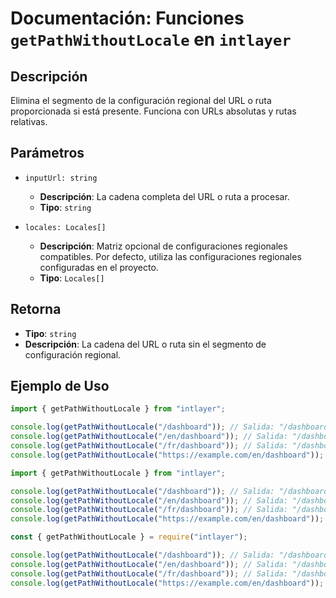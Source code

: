 # Documentación: Funciones `getPathWithoutLocale` en `intlayer`

## Descripción

Elimina el segmento de la configuración regional del URL o ruta proporcionada si está presente. Funciona con URLs absolutas y rutas relativas.

## Parámetros

- `inputUrl: string`

  - **Descripción**: La cadena completa del URL o ruta a procesar.
  - **Tipo**: `string`

- `locales: Locales[]`
  - **Descripción**: Matriz opcional de configuraciones regionales compatibles. Por defecto, utiliza las configuraciones regionales configuradas en el proyecto.
  - **Tipo**: `Locales[]`

## Retorna

- **Tipo**: `string`
- **Descripción**: La cadena del URL o ruta sin el segmento de configuración regional.

## Ejemplo de Uso

```typescript codeFormat="typescript"
import { getPathWithoutLocale } from "intlayer";

console.log(getPathWithoutLocale("/dashboard")); // Salida: "/dashboard"
console.log(getPathWithoutLocale("/en/dashboard")); // Salida: "/dashboard"
console.log(getPathWithoutLocale("/fr/dashboard")); // Salida: "/dashboard"
console.log(getPathWithoutLocale("https://example.com/en/dashboard")); // Salida: "https://example.com/dashboard"
```

```javascript codeFormat="esm"
import { getPathWithoutLocale } from "intlayer";

console.log(getPathWithoutLocale("/dashboard")); // Salida: "/dashboard"
console.log(getPathWithoutLocale("/en/dashboard")); // Salida: "/dashboard"
console.log(getPathWithoutLocale("/fr/dashboard")); // Salida: "/dashboard"
console.log(getPathWithoutLocale("https://example.com/en/dashboard")); // Salida: "https://example.com/dashboard"
```

```javascript codeFormat="commonjs"
const { getPathWithoutLocale } = require("intlayer");

console.log(getPathWithoutLocale("/dashboard")); // Salida: "/dashboard"
console.log(getPathWithoutLocale("/en/dashboard")); // Salida: "/dashboard"
console.log(getPathWithoutLocale("/fr/dashboard")); // Salida: "/dashboard"
console.log(getPathWithoutLocale("https://example.com/en/dashboard")); // Salida: "https://example.com/dashboard"
```
